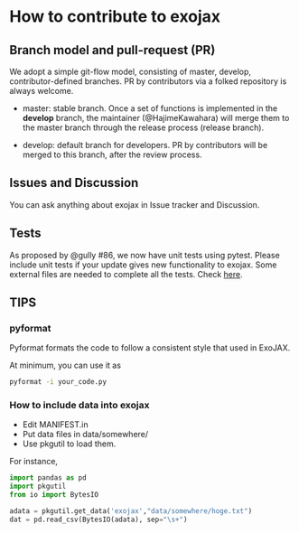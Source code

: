 # How to contribute to exojax

## Branch model and pull-request (PR)

We adopt a simple git-flow model, consisting of master, develop, contributor-defined branches. PR by contributors via a folked repository is always welcome.

- master: stable branch. Once a set of functions is implemented in the **develop** branch, the maintainer (@HajimeKawahara) will merge them to the master branch through the release process (release branch).

- develop: default branch for developers. PR by contributors will be merged to this branch, after the review process.


## Issues and Discussion

You can ask anything about exojax in Issue tracker and Discussion. 

## Tests

As proposed by @gully #86, we now have unit tests using pytest. 
Please include unit tests if your update gives new functionality to exojax.
Some external files are needed to complete all the tests. Check [here](http://secondearths.sakura.ne.jp/exojax/data/).

## TIPS

### pyformat

Pyformat formats the code to follow a consistent style that used in ExoJAX.

At minimum, you can use it as

```sh
pyformat -i your_code.py
```

### How to include data into exojax

- Edit MANIFEST.in
- Put data files in data/somewhere/
- Use pkgutil to load them.

For instance,

```python
import pandas as pd
import pkgutil
from io import BytesIO

adata = pkgutil.get_data('exojax',"data/somewhere/hoge.txt")
dat = pd.read_csv(BytesIO(adata), sep="\s+")
```

